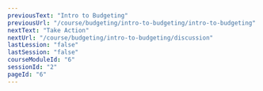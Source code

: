 ```yaml
---
previousText: "Intro to Budgeting"
previousUrl: "/course/budgeting/intro-to-budgeting/intro-to-budgeting"
nextText: "Take Action"
nextUrl: "/course/budgeting/intro-to-budgeting/discussion"
lastLession: "false"
lastSession: "false"
courseModuleId: "6"
sessionId: "2"
pageId: "6"
---
```



